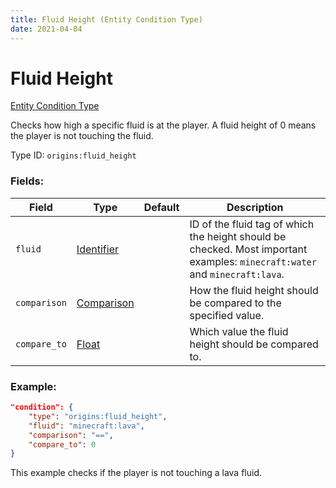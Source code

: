 ```yaml
---
title: Fluid Height (Entity Condition Type)
date: 2021-04-04
---
```


# Fluid Height

[Entity Condition Type](../entity_condition_types.md)

Checks how high a specific fluid is at the player. A fluid height of 0 means the player is not touching the fluid.

Type ID: `origins:fluid_height`

### Fields:

Field  | Type | Default | Description
-------|------|---------|-------------
`fluid` | [Identifier](../data_types/identifier.md) | | ID of the fluid tag of which the height should be checked. Most important examples: `minecraft:water` and `minecraft:lava`.
`comparison` | [Comparison](../data_types/comparison.md) | | How the fluid height should be compared to the specified value.
`compare_to` | [Float](../data_types/float.md) | | Which value the fluid height should be compared to.

### Example:
```json
"condition": {
    "type": "origins:fluid_height",
    "fluid": "minecraft:lava",
    "comparison": "==",
    "compare_to": 0
}
```
This example checks if the player is not touching a lava fluid.